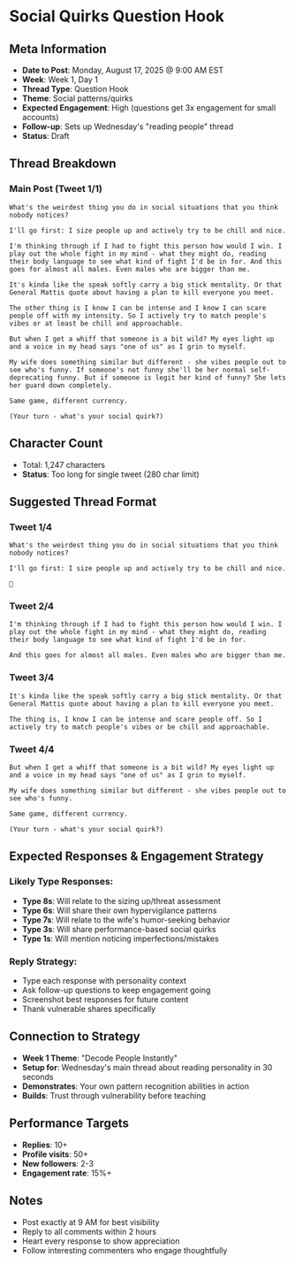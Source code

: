 # Social Quirks Question Hook

## Meta Information

- **Date to Post**: Monday, August 17, 2025 @ 9:00 AM EST
- **Week**: Week 1, Day 1
- **Thread Type**: Question Hook
- **Theme**: Social patterns/quirks
- **Expected Engagement**: High (questions get 3x engagement for small accounts)
- **Follow-up**: Sets up Wednesday's "reading people" thread
- **Status**: Draft

## Thread Breakdown

### Main Post (Tweet 1/1)

```
What's the weirdest thing you do in social situations that you think nobody notices?

I'll go first: I size people up and actively try to be chill and nice.

I'm thinking through if I had to fight this person how would I win. I play out the whole fight in my mind - what they might do, reading their body language to see what kind of fight I'd be in for. And this goes for almost all males. Even males who are bigger than me.

It's kinda like the speak softly carry a big stick mentality. Or that General Mattis quote about having a plan to kill everyone you meet.

The other thing is I know I can be intense and I know I can scare people off with my intensity. So I actively try to match people's vibes or at least be chill and approachable.

But when I get a whiff that someone is a bit wild? My eyes light up and a voice in my head says "one of us" as I grin to myself.

My wife does something similar but different - she vibes people out to see who's funny. If someone's not funny she'll be her normal self-deprecating funny. But if someone is legit her kind of funny? She lets her guard down completely.

Same game, different currency.

(Your turn - what's your social quirk?)
```

## Character Count

- Total: 1,247 characters
- **Status**: Too long for single tweet (280 char limit)

## Suggested Thread Format

### Tweet 1/4

```
What's the weirdest thing you do in social situations that you think nobody notices?

I'll go first: I size people up and actively try to be chill and nice.

🧵
```

### Tweet 2/4

```
I'm thinking through if I had to fight this person how would I win. I play out the whole fight in my mind - what they might do, reading their body language to see what kind of fight I'd be in for.

And this goes for almost all males. Even males who are bigger than me.
```

### Tweet 3/4

```
It's kinda like the speak softly carry a big stick mentality. Or that General Mattis quote about having a plan to kill everyone you meet.

The thing is, I know I can be intense and scare people off. So I actively try to match people's vibes or be chill and approachable.
```

### Tweet 4/4

```
But when I get a whiff that someone is a bit wild? My eyes light up and a voice in my head says "one of us" as I grin to myself.

My wife does something similar but different - she vibes people out to see who's funny.

Same game, different currency.

(Your turn - what's your social quirk?)
```

## Expected Responses & Engagement Strategy

### Likely Type Responses:

- **Type 8s**: Will relate to the sizing up/threat assessment
- **Type 6s**: Will share their own hypervigilance patterns
- **Type 7s**: Will relate to the wife's humor-seeking behavior
- **Type 3s**: Will share performance-based social quirks
- **Type 1s**: Will mention noticing imperfections/mistakes

### Reply Strategy:

- Type each response with personality context
- Ask follow-up questions to keep engagement going
- Screenshot best responses for future content
- Thank vulnerable shares specifically

## Connection to Strategy

- **Week 1 Theme**: "Decode People Instantly"
- **Setup for**: Wednesday's main thread about reading personality in 30 seconds
- **Demonstrates**: Your own pattern recognition abilities in action
- **Builds**: Trust through vulnerability before teaching

## Performance Targets

- **Replies**: 10+
- **Profile visits**: 50+
- **New followers**: 2-3
- **Engagement rate**: 15%+

## Notes

- Post exactly at 9 AM for best visibility
- Reply to all comments within 2 hours
- Heart every response to show appreciation
- Follow interesting commenters who engage thoughtfully
